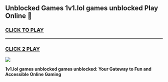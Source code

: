 
## Unblocked Games 1v1.lol games unblocked Play Online 👋
<h3>
<a href="https://news.freeplayer.one?title=1v1.lol_games_unblocked&ref=17F">CLICK TO PLAY</a></h3>
<hr>

<h3>
<a href="https://news.freeplayer.one?title=1v1.lol_games_unblocked&ref=17F">CLICK 2 PLAY</a>
  
</h3>

<a href="https://news.freeplayer.one?title=1v1.lol_games_unblocked&ref=17F/"><img src="https://clearcache.store/games.png"></a>


**1v1.lol games unblocked games unblocked: Your Gateway to Fun and Accessible Online Gaming**
